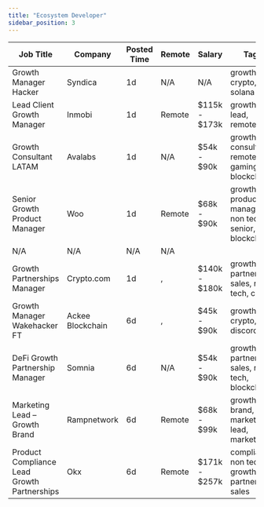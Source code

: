 ```yaml
---
title: "Ecosystem Developer"
sidebar_position: 3
---
```


| Job Title | Company | Posted Time | Remote | Salary | Tags | Apply Link |
|-----------|---------|-------------|--------|--------|------|------------|
| Growth Manager Hacker | Syndica | 1d | N/A | N/A | growth, crypto, solana | [Apply](https://web3.career/growth-manager-hacker-syndica/104930) |
| Lead Client Growth Manager | Inmobi | 1d | Remote | $115k - $173k | growth, lead, remote | [Apply](https://web3.career/lead-client-growth-manager-inmobi/104919) |
| Growth Consultant LATAM | Avalabs | 1d | N/A | $54k - $90k | growth, consulting, remote, gaming, blockchain | [Apply](https://web3.career/growth-consultant-latam-avalabs/80818) |
| Senior Growth Product Manager | Woo | 1d | Remote | $68k - $90k | growth, product manager, non tech, senior, blockchain | [Apply](https://web3.career/senior-growth-product-manager-woo/95664) |
| N/A | N/A | N/A | N/A |  |  | [Apply](https://web3.career/metana) |
| Growth Partnerships Manager | Crypto.com | 1d | , | $140k - $180k | growth, partnership, sales, non tech, crypto | [Apply](https://web3.career/growth-partnerships-manager-crypto-com/104866) |
| Growth Manager Wakehacker FT | Ackee Blockchain | 6d | , | $45k - $90k | growth, crypto, defi, discord, nft | [Apply](https://web3.career/growth-manager-for-wakehacker-ft-ackeeblockchain/104689) |
| DeFi Growth Partnership Manager | Somnia | 6d | N/A | $54k - $90k | growth, partnership, sales, non tech, blockchain | [Apply](https://web3.career/defi-growth-partnership-manager-somnia/104672) |
| Marketing Lead – Growth Brand | Rampnetwork | 6d | Remote | $68k - $99k | growth, brand, lead, marketing lead, marketing | [Apply](https://web3.career/marketing-lead-growth-brand-rampnetwork/104615) |
| Product Compliance Lead Growth Partnerships | Okx | 6d | Remote | $171k - $257k | compliance, non tech, growth, partnership, sales | [Apply](https://web3.career/product-compliance-lead-growth-partnerships-okx/104607) |
